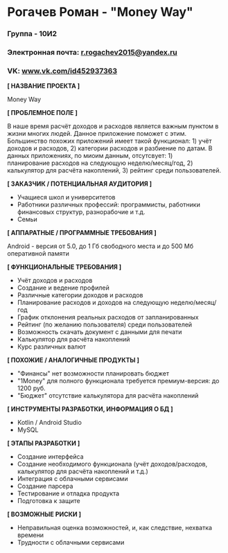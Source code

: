 # Рогачев Роман - "Money Way"

### Группа - 10И2
### Электронная почта: r.rogachev2015@yandex.ru
### VK: www.vk.com/id452937363

**[ НАЗВАНИЕ ПРОЕКТА ]**

Money Way

**[ ПРОБЛЕМНОЕ ПОЛЕ ]**

В наше время расчёт доходов и расходов является важным пунктом в жизни многих людей. Данное приложение поможет с этим. Большинство похожих приложений имеет такой функционал: 1) учёт доходов и расходов, 2) категории расходов и разбиение по датам. В данных приложениях, по миоим данным, отсутсвует: 1) планирование расходов на следующую неделю/месяц/год, 2) калькулятор для расчёта накоплений, 3) рейтинг среди пользователей.

**[ ЗАКАЗЧИК / ПОТЕНЦИАЛЬНАЯ АУДИТОРИЯ ]**

* Учащиеся школ и университетов
* Работники различных профессий: программисты, работники финансовых структур, разнорабочие и т.д.
* Семьи

**[ АППАРАТНЫЕ / ПРОГРАММНЫЕ ТРЕБОВАНИЯ ]**

Android - версия от 5.0, до 1 Гб свободного места и до 500 Мб оперативной памяти

**[ ФУНКЦИОНАЛЬНЫЕ ТРЕБОВАНИЯ ]**

* Учёт доходов и расходов
* Создание и ведение профилей
* Различные категории доходов и расходов
* Планирование расходов и доходов на следующую неделю/месяц/год
* График отклонения реальных расходов от запланированных
* Рейтинг (по желанию пользователя) среди пользователей
* Возможность скачать документ с данными для печати
* Калькулятор для расчёта накоплений
* Курс различных валют

**[ ПОХОЖИЕ / АНАЛОГИЧНЫЕ ПРОДУКТЫ ]**

* "Финансы" нет возможности планировать бюджет
* "1Money" для полного функционала требуется премиум-версия: до 1200 руб.
* "Бюджет" отсутствие калькулятора для расчёта накоплений

**[ ИНСТРУМЕНТЫ РАЗРАБОТКИ, ИНФОРМАЦИЯ О БД ]**

* Kotlin / Android Studio
* MySQL

**[ ЭТАПЫ РАЗРАБОТКИ ]**

* Создание интерфейса
* Создание необходимого функционала (учёт доходов/расходов, калькулятор для расчёта накоплений и т.д.)
* Интеграция с облачными сервисами
* Создание парсера
* Тестирование и отладка продукта
* Подготовка к защите

**[ ВОЗМОЖНЫЕ РИСКИ ]**

* Неправильная оценка возможностей, и, как следствие, нехватка времени
* Трудности с облачными сервисами

